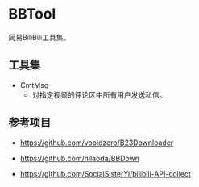 # BBTool

简易BiliBili工具集。

## 工具集

+ CmtMsg
    + 对指定视频的评论区中所有用户发送私信。

## 参考项目

+ https://github.com/vooidzero/B23Downloader

+ https://github.com/nilaoda/BBDown

+ https://github.com/SocialSisterYi/bilibili-API-collect